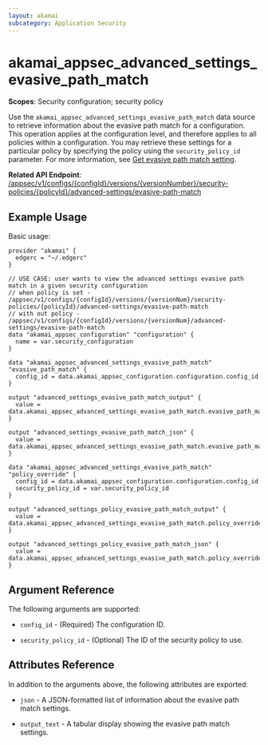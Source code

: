 ```yaml
---
layout: akamai
subcategory: Application Security
---
```


# akamai_appsec_advanced_settings_evasive_path_match

**Scopes**: Security configuration; security policy

Use the `akamai_appsec_advanced_settings_evasive_path_match` data source to retrieve information about the evasive path match for a configuration. This operation applies at the configuration level, and therefore applies to all policies within a configuration. You may retrieve these settings for a particular policy by specifying the policy using the `security_policy_id` parameter. For more information, see [Get evasive path match setting](https://techdocs.akamai.com/application-security/reference/get-evasive-path-match).

**Related API Endpoint**: [/appsec/v1/configs/{configId}/versions/{versionNumber}/security-policies/{policyId}/advanced-settings/evasive-path-match](https://techdocs.akamai.com/application-security/reference/get-evasive-path-match)

## Example Usage

Basic usage:

```hcl
provider "akamai" {
  edgerc = "~/.edgerc"
}

// USE CASE: user wants to view the advanced settings evasive path match in a given security configuration
// when policy is set -  /appsec/v1/configs/{configId}/versions/{versionNum}/security-policies/{policyId}/advanced-settings/evasive-path-match
// with out policy - /appsec/v1/configs/{configId}/versions/{versionNum}/advanced-settings/evasive-path-match
data "akamai_appsec_configuration" "configuration" {
  name = var.security_configuration
}

data "akamai_appsec_advanced_settings_evasive_path_match" "evasive_path_match" {
  config_id = data.akamai_appsec_configuration.configuration.config_id
}

output "advanced_settings_evasive_path_match_output" {
  value = data.akamai_appsec_advanced_settings_evasive_path_match.evasive_path_match.output_text
}

output "advanced_settings_evasive_path_match_json" {
  value = data.akamai_appsec_advanced_settings_evasive_path_match.evasive_path_match.json
}

data "akamai_appsec_advanced_settings_evasive_path_match" "policy_override" {
  config_id = data.akamai_appsec_configuration.configuration.config_id
  security_policy_id = var.security_policy_id
}

output "advanced_settings_policy_evasive_path_match_output" {
  value = data.akamai_appsec_advanced_settings_evasive_path_match.policy_override.output_text
}

output "advanced_settings_policy_evasive_path_match_json" {
  value = data.akamai_appsec_advanced_settings_evasive_path_match.policy_override.json
}
```

## Argument Reference

The following arguments are supported:

* `config_id` - (Required) The configuration ID.

* `security_policy_id` - (Optional) The ID of the security policy to use.

## Attributes Reference

In addition to the arguments above, the following attributes are exported:

* `json` - A JSON-formatted list of information about the evasive path match settings.

* `output_text` - A tabular display showing the evasive path match settings.